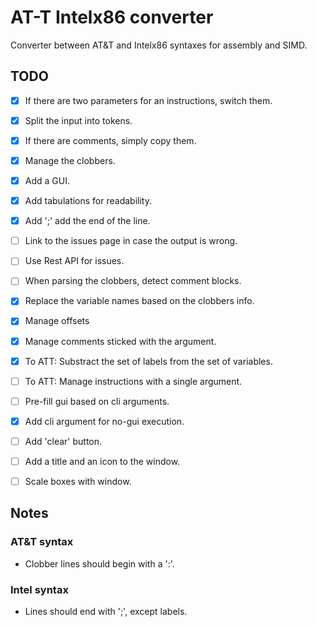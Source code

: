 # AT-T Intelx86 converter
Converter between AT&amp;T and Intelx86 syntaxes for assembly and SIMD.

## TODO

- [x] If there are two parameters for an instructions, switch them.
- [x] Split the input into tokens.
- [x] If there are comments, simply copy them.
- [x] Manage the clobbers.
- [x] Add a GUI.
- [x] Add tabulations for readability.
- [x] Add ';' add the end of the line.
- [ ] Link to the issues page in case the output is wrong.
- [ ] Use Rest API for issues.
- [ ] When parsing the clobbers, detect comment blocks.
- [x] Replace the variable names based on the clobbers info.
- [x] Manage offsets
- [x] Manage comments sticked with the argument.
- [x] To ATT: Substract the set of labels from the set of variables.
- [ ] To ATT: Manage instructions with a single argument.
- [ ] Pre-fill gui based on cli arguments.
- [x] Add cli argument for no-gui execution.
- [ ] Add 'clear' button.
- [ ] Add a title and an icon to the window.
- [ ] Scale boxes with window.


## Notes

### AT&T syntax

- Clobber lines should begin with a ':'.


### Intel syntax

- Lines should end with ';', except labels.